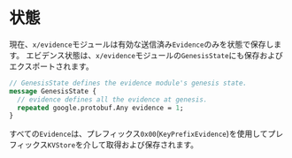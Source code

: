 # 状態

現在、`x/evidence`モジュールは有効な送信済み`Evidence`のみを状態で保存します。
エビデンス状態は、`x/evidence`モジュールの`GenesisState`にも保存およびエクスポートされます。

```protobuf
// GenesisState defines the evidence module's genesis state.
message GenesisState {
  // evidence defines all the evidence at genesis.
  repeated google.protobuf.Any evidence = 1;
}

```

すべての`Evidence`は、プレフィックス`0x00`(`KeyPrefixEvidence`)を使用してプレフィックス`KVStore`を介して取得および保存されます。
